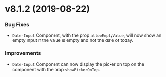 # v8.1.2 (2019-08-22)
### Bug Fixes
* `Date-Input` Component, with the prop `allowEmptyValue`, will now show an empty input if the value is empty and not the date of today.

### Improvements
* `Date-Input` Component can now display the picker on top on the component with the prop `showPickerOnTop`.


